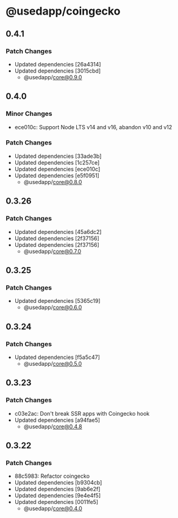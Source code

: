 # @usedapp/coingecko

## 0.4.1

### Patch Changes

- Updated dependencies [26a4314]
- Updated dependencies [3015cbd]
  - @usedapp/core@0.9.0

## 0.4.0

### Minor Changes

- ece010c: Support Node LTS v14 and v16, abandon v10 and v12

### Patch Changes

- Updated dependencies [33ade3b]
- Updated dependencies [1c257ce]
- Updated dependencies [ece010c]
- Updated dependencies [e5f0951]
  - @usedapp/core@0.8.0

## 0.3.26

### Patch Changes

- Updated dependencies [45a6dc2]
- Updated dependencies [2f37156]
- Updated dependencies [2f37156]
  - @usedapp/core@0.7.0

## 0.3.25

### Patch Changes

- Updated dependencies [5365c19]
  - @usedapp/core@0.6.0

## 0.3.24

### Patch Changes

- Updated dependencies [f5a5c47]
  - @usedapp/core@0.5.0

## 0.3.23

### Patch Changes

- c03e2ac: Don't break SSR apps with Coingecko hook
- Updated dependencies [a94fae5]
  - @usedapp/core@0.4.8

## 0.3.22

### Patch Changes

- 88c5983: Refactor coingecko
- Updated dependencies [b9304cb]
- Updated dependencies [9ab6e2f]
- Updated dependencies [9e4e4f5]
- Updated dependencies [0011fe5]
  - @usedapp/core@0.4.0
